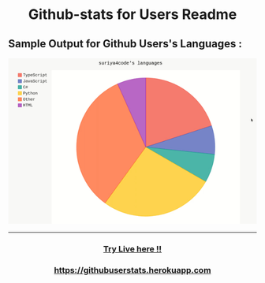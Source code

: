 <div align="center">

<h1>Github-stats for Users Readme </h1>


<h2 align="left">Sample Output for Github Users's Languages : </h2>

<img src="https://raw.githubusercontent.com/suriya4code/github-stats/master/output/readme_stats_lang.gif" > 

<hr>
 
  <h3> <a href="https://githubuserstats.herokuapp.com/api/gituser/language/showPieChart/?username=suriya4code">Try Live here !!</a> </h3>
  <h3> <a href="https://githubuserstats.herokuapp.com/api/gituser/language/showPieChart/?username=suriya4code">https://githubuserstats.herokuapp.com</a> </h3>
  

</div>
